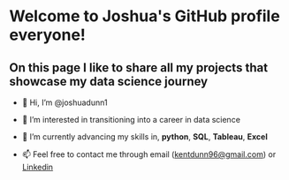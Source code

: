 # Welcome to Joshua's GitHub profile everyone! 

## On this page I like to share all my projects that showcase my data science journey

- 👋 Hi, I’m @joshuadunn1

- 👀 I’m interested in transitioning into a career in data science 

- 🌱 I’m currently advancing my skills in, **python**, **SQL**, **Tableau**, **Excel**

- 📫 Feel free to contact me through email (kentdunn96@gmail.com) or [Linkedin](https://www.linkedin.com/in/joshuadunn96/)

<!---
joshuadunn1/joshuadunn1 is a ✨ special ✨ repository because its `README.md` (this file) appears on your GitHub profile.
You can click the Preview link to take a look at your changes.
--->
